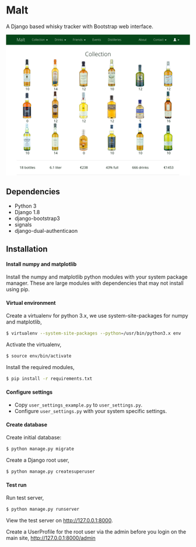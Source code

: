 Malt
====

A Django based whisky tracker with Bootstrap web interface.

![Homepage desktop](https://github.com/bartromgens/malt/blob/master/doc/images/homescreen_desktop.png)

Dependencies
------------
- Python 3
- Django 1.8
- django-bootstrap3
- signals
- django-dual-authenticaon

Installation
-----------
#### Install numpy and matplotlib
Install the numpy and matplotlib python modules with your system package manager. These are large modules with dependencies that may not install using pip.

#### Virtual environment
Create a virtualenv for python 3.x, we use system-site-packages for numpy and matplotlib,
```bash
$ virtualenv --system-site-packages --python=/usr/bin/python3.x env
```

Activate the virtualenv,
```bash
$ source env/bin/activate
```

Install the required modules,
```bash
$ pip install -r requirements.txt
```

#### Configure settings
- Copy `user_settings_example.py` to `user_settings.py`.
- Configure `user_settings.py` with your system specific settings.

#### Create database
Create initial database:

```bash
$ python manage.py migrate
```

Create a Django root user,
```bash
$ python manage.py createsuperuser
```

#### Test run
Run test server,
```bash
$ python manage.py runserver
```

View the test server on http://127.0.0.1:8000.

Create a UserProfile for the root user via the admin before you login on the main site, http://127.0.0.1:8000/admin
